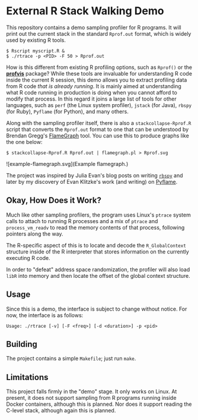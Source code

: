 # External R Stack Walking Demo

This repository contains a demo sampling profiler for R programs. It will print
out the current stack in the standard `Rprof.out` format, which is widely used
by existing R tools.

```shell
$ Rscript myscript.R &
$ ./rtrace -p <PID> -F 50 > Rprof.out
```

How is this different from existing R profiling options, such as `Rprof()` or
the [**profvis**](https://rstudio.github.io/profvis/) package? While these tools
are invaluable for understanding R code inside the current R session, this demo
allows you to extract profiling data from R code *that is already running*. It
is mainly aimed at understanding what R code running in production is doing when
you cannot afford to modify that process. In this regard it joins a large list
of tools for other languages, such as `perf` (the Linux system profiler),
`jstack` (for Java), `rbspy` (for Ruby), `Pyflame` (for Python), and many
others.

Along with the sampling profiler itself, there is also a `stackcollapse-Rprof.R`
script that converts the `Rprof.out` format to one that can be understood by
Brendan Gregg's [FlameGraph](http://www.brendangregg.com/flamegraphs.html) tool.
You can use this to produce graphs like the one below:

```shell
$ stackcollapse-Rprof.R Rprof.out | flamegraph.pl > Rprof.svg
```

![example-flamegraph.svg](Example flamegraph.)

The project was inspired by Julia Evan's blog posts on writing
[`rbspy`](https://rbspy.github.io/) and later by my discovery of Evan Klitzke's
work (and writing) on [Pyflame](https://github.com/uber/pyflame).

## Okay, How Does it Work?

Much like other sampling profilers, the program uses Linux's `ptrace` system
calls to attach to running R processes and a mix of `ptrace` and
`process_vm_readv` to read the memory contents of that process, following
pointers along the way.

The R-specific aspect of this is to locate and decode the `R_GlobalContext`
structure inside of the R interpreter that stores information on the currently
executing R code.

In order to "defeat" address space randomization, the profiler will also load
`libR` into memory and then locate the offset of the global context structure.

## Usage

Since this is a demo, the interface is subject to change without notice. For
now, the interface is as follows:

    Usage: ./rtrace [-v] [-F <freq>] [-d <duration>] -p <pid>

## Building

The project contains a simple `Makefile`; just run `make`.

## Limitations

This project falls firmly in the "demo" stage. It only works on Linux. At
present, it does not support sampling from R programs running inside Docker
containers, although this is planned. Nor does it support reading the C-level
stack, although again this is planned.
